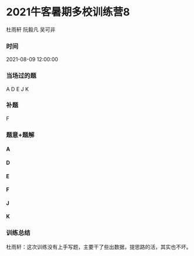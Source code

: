 # 2021牛客暑期多校训练营8

杜雨轩 阮毅凡 吴可非

### 时间

2021-08-09 12:00:00

### 当场过的题

A D E J K

### 补题

F

### 题意+题解

#### A

#### D

#### E

#### F

#### J

#### K



### 训练总结

杜雨轩：这次训练没有上手写题，主要干了些出数据，提思路的活，其实也不坏。

